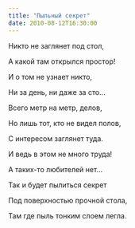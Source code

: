 ```yaml
---
title: "Пыльный секрет"
date: 2010-08-12T16:30:00
---
```


Никто не заглянет под стол,

А какой там открылся простор!

И о том не узнает никто,

Ни за день, ни даже за сто...



Всего метр на метр, делов,

Но лишь тот, кто не видел полов,

С интересом заглянет туда.

И ведь в этом не много труда!



А таких-то любителей нет...

Так и будет пылиться секрет

Под поверхностью прочной стола,

Там где пыль тонким слоем легла.
